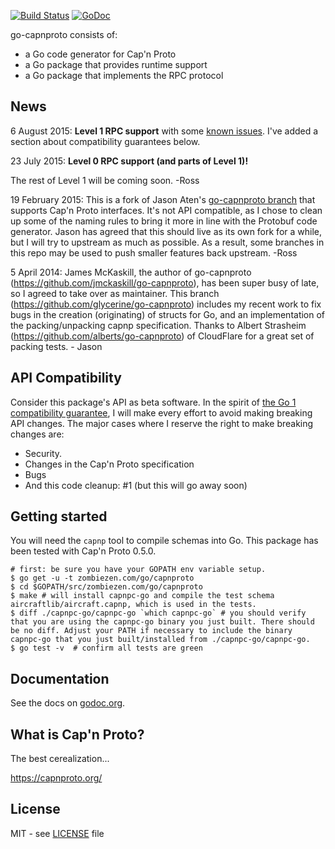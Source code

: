 [![Build Status](https://travis-ci.org/zombiezen/go-capnproto.svg?branch=master)](https://travis-ci.org/zombiezen/go-capnproto)
[![GoDoc](https://godoc.org/zombiezen.com/go/capnproto?status.svg)][godoc]

go-capnproto consists of:
- a Go code generator for Cap'n Proto
- a Go package that provides runtime support
- a Go package that implements the RPC protocol

## News

6 August 2015: **Level 1 RPC support** with some [known issues][issues].  I've
added a section about compatibility guarantees below.

23 July 2015: **Level 0 RPC support (and parts of Level 1)!**

The rest of Level 1 will be coming soon. -Ross

19 February 2015: This is a fork of Jason Aten's [go-capnproto branch][glycerine]
that supports Cap'n Proto interfaces.  It's not API compatible, as I chose to
clean up some of the naming rules to bring it more in line with the Protobuf
code generator.  Jason has agreed that this should live as its own fork for a
while, but I will try to upstream as much as possible.  As a result, some
branches in this repo may be used to push smaller features back upstream. -Ross

5 April 2014: James McKaskill, the author of go-capnproto (https://github.com/jmckaskill/go-capnproto), 
has been super busy of late, so I agreed to take over as maintainer. This branch 
(https://github.com/glycerine/go-capnproto) includes my recent work to fix bugs in the
creation (originating) of structs for Go, and an implementation of the packing/unpacking capnp specification.
Thanks to Albert Strasheim (https://github.com/alberts/go-capnproto) of CloudFlare for a great set of packing tests. - Jason

## API Compatibility

Consider this package's API as beta software.  In the spirit of
[the Go 1 compatibility guarantee][gocompat], I will make every effort to avoid
making breaking API changes.  The major cases where I reserve the right to make
breaking changes are:

- Security.
- Changes in the Cap'n Proto specification
- Bugs
- And this code cleanup: #1 (but this will go away soon)


## Getting started

You will need the `capnp` tool to compile schemas into Go.  This package has
been tested with Cap'n Proto 0.5.0.

```
# first: be sure you have your GOPATH env variable setup.
$ go get -u -t zombiezen.com/go/capnproto
$ cd $GOPATH/src/zombiezen.com/go/capnproto
$ make # will install capnpc-go and compile the test schema aircraftlib/aircraft.capnp, which is used in the tests.
$ diff ./capnpc-go/capnpc-go `which capnpc-go` # you should verify that you are using the capnpc-go binary you just built. There should be no diff. Adjust your PATH if necessary to include the binary capnpc-go that you just built/installed from ./capnpc-go/capnpc-go.
$ go test -v  # confirm all tests are green
```

## Documentation

See the docs on [godoc.org][godoc].

## What is Cap'n Proto?

The best cerealization...

https://capnproto.org/

## License

MIT - see [LICENSE][license] file

[gocompat]: https://golang.org/doc/go1compat
[godoc]: https://godoc.org/zombiezen.com/go/capnproto
[issues]: https://github.com/zombiezen/go-capnproto/issues
[license]: https://github.com/zombiezen/go-capnproto/blob/master/LICENSE
[glycerine]: https://github.com/glycerine/go-capnproto
